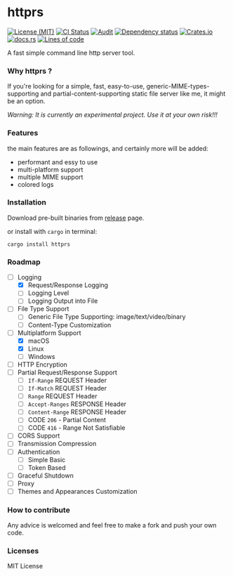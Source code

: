 # httprs

[![License (MIT)](https://img.shields.io/crates/l/httprs)](https://github.com/10fish/httprs/blob/main/LICENSE)
[![CI Status](https://github.com/10fish/httprs/actions/workflows/ci.yml/badge.svg)](https://github.com/10fish/httprs/actions/workflows/ci.yml)
[![Audit](https://github.com/10fish/httprs/actions/workflows/audit.yml/badge.svg)](https://github.com/10fish/httprs/actions/workflows/audit.yml)
[![Dependency status](https://deps.rs/repo/github/10fish/httprs/status.svg)](https://deps.rs/repo/github/10fish/httprs)
[![Crates.io](https://img.shields.io/crates/v/httprs)](https://crates.io/crates/httprs)
[![docs.rs](https://img.shields.io/badge/docs-website-blue)](https://docs.rs/httprs/)
[![Lines of code](https://tokei.rs/b1/github/10fish/httprs?category=lines)](https://github.com/10fish/httprs)

A fast simple command line http server tool. 

### Why httprs ?
If you're looking for a simple, fast, easy-to-use, generic-MIME-types-supporting 
and partial-content-supporting static file server like me, it might be an option.

*Warning: It is currently an experimental project. Use it at your own risk!!!*

### Features
the main features are as followings, and certainly more will be added:
- performant and essy to use
- multi-platform support
- multiple MIME support
- colored logs

### Installation
Download pre-built binaries from [release](https://github.com/10fish/httprs/releases) page.

or install with `cargo` in terminal:
```shell
cargo install httprs
```
### Roadmap

- [ ] Logging
    - [x] Request/Response Logging
    - [ ] Logging Level
    - [ ] Logging Output into File
- [ ] File Type Support
    - [ ] Generic File Type Supporting: image/text/video/binary
    - [ ] Content-Type Customization
- [ ] Multiplatform Support
    - [x] macOS
    - [x] Linux
    - [ ] Windows
- [ ] HTTP Encryption
- [ ] Partial Request/Response Support
    - [ ] `If-Range` REQUEST Header
    - [ ] `If-Match` REQUEST Header
    - [ ] `Range` REQUEST Header
    - [ ] `Accept-Ranges` RESPONSE Header
    - [ ] `Content-Range` RESPONSE Header
    - [ ] CODE `206` - Partial Content
    - [ ] CODE `416` - Range Not Satisfiable
- [ ] CORS Support
- [ ] Transmission Compression
- [ ] Authentication
  - [ ] Simple Basic
  - [ ] Token Based
- [ ] Graceful Shutdown
- [ ] Proxy
- [ ] Themes and Appearances Customization

### How to contribute
Any advice is welcomed and feel free to make a fork and push your own code.

### Licenses

MIT License
